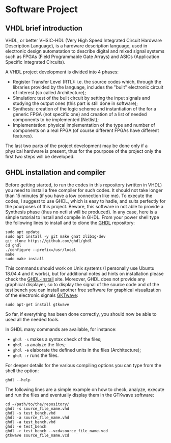 # Software Project

## VHDL brief introduction
VHDL, or better VHSIC-HDL (Very High Speed Integrated Circuit Hardware Description Language), is a hardware description language, used in electronic design automatation to describe digital and mixed signal systems such as FPGAs (Field Programmable Gate Arrays) and ASICs (Application Specific Integrated Circuits). 

A VHDL project development is divided into 4 phases:

- Register Transfer Level (RTL): i.e. the source codes which, through the libraries provided by the language, includes the "built"  electronic circuit of interest (so called Architecture);
- Simulation: test of the built circuit by setting the input signals and studying the output ones (this part is still done in software);
- Synthesis: creation of the logic scheme and instantiation of the for a generic FPGA (not specific one) and creation of a list of needed components to be implemented (Netlist);
- Implementation: physical implementation of the type and number of components on a real FPGA (of course different FPGAs have different features). 

The last two parts of the project development may be done only if a physical hardware is present, thus for the pourpose of the project only the first two steps will be developed.

## GHDL installation and compiler 
Before getting started, to run the codes in this repository (written in VHDL) you need to install a free compiler for such codes. It should not take longer than 15 minutes (if you have a low connection like me).
To execute the codes, I suggest to use GHDL, which is easy to hadle, and suits perfectly for the pourposes of this project. Beware, this software in not able to provide a Synthesis phase (thus no netlist will be produced).
In any case, here is a simple tutorial to install and compile in GHDL.
From your power shell type the following lines to install and to clone the [GHDL](https://github.com/ghdl/ghdl) repository:
```
sudo apt update
sudo apt install -y git make gnat zlib1g-dev
git clone https://github.com/ghdl/ghdl
cd ghdl
./configure --prefix=/usr/local
make
sudo make install
```
This commands should work on Unix systems (I personally use Ubuntu 18.04.4 and it works), but for additional notes ad hints on installation please check the [GHDL-install](http://ghdl.free.fr/site/pmwiki.php?n=Main.Installation) site.
Moreover, GHDL does not provide any graphical displayer, so to display the signal of the source code and of the test bench you can install another free software for graphical visualization of the electronic signals [GKTwave](http://gtkwave.sourceforge.net/):
```
sudo apt-get install gtkwave
```
So far, if everything has been done correctly, you should now be able to used all the needed tools.

In GHDL many commands are available, for instance:

- ```ghdl -s``` makes a syntax check of the files;
- ```ghdl -a``` analyze the files;
- ```ghdl -e``` elaborate the defined units in the files (Architecture);
- ```ghdl -r``` runs the files.

For deeper details for the various compiling options you can type from the shell the option:
```
ghdl --help
```
The following lines are a simple example on how to check, analyze, execute and run the files and eventually display them in the GTKwave software: 
```
cd ~/path/to/the/repository/
ghdl -s source_file_name.vhd
ghdl -s test_bench.vhd
ghdl -a source_file_name.vhd
ghdl -a test_bench.vhd
ghdl -e test_bench
ghdl -r test_bench --vcd=source_file_name.vcd
gtkwave source_file_name.vcd
```
## 
